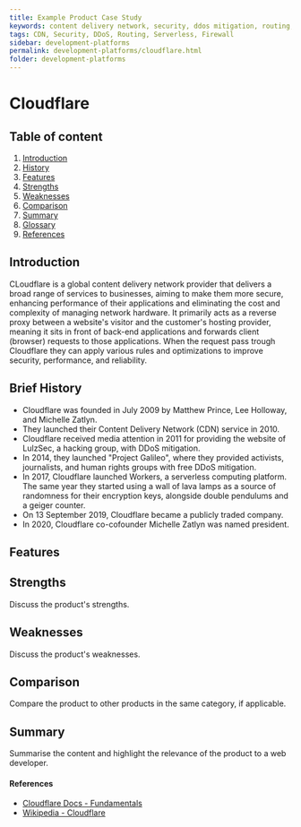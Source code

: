 ```yaml
---
title: Example Product Case Study
keywords: content delivery network, security, ddos mitigation, routing, serverless code, firewall
tags: CDN, Security, DDoS, Routing, Serverless, Firewall
sidebar: development-platforms
permalink: development-platforms/cloudflare.html
folder: development-platforms
---
```


# Cloudflare

## Table of content

1. [Introduction](#introduction)
2. [History](#brief-history)
3. [Features](#features)
4. [Strengths](#strengths)
5. [Weaknesses](#weaknesses)
6. [Comparison](#comparison)
7. [Summary](#summary)
8. [Glossary](#glossary)
9. [References](#references)

## Introduction

CLoudflare is a global content delivery network provider that delivers a broad range of services to businesses, aiming to make them more secure, enhancing performance of their applications and eliminating the cost and complexity of managing network hardware. It primarily acts as a reverse proxy between a website's visitor and the customer's hosting provider, meaning it sits in front of back-end applications and forwards client (browser) requests to those applications. When the request pass trough Cloudflare they can apply various rules and optimizations to improve security, performance, and reliability.

## Brief History

- Cloudflare was founded in July 2009 by Matthew Prince, Lee Holloway, and Michelle Zatlyn.
- They launched their Content Delivery Network (CDN) service in 2010.
- Cloudflare received media attention in 2011 for providing the website of LulzSec, a hacking group, with DDoS mitigation. 
- In 2014, they launched "Project Galileo", where they provided activists, journalists, and human rights groups with free DDoS mitigation. 
- In 2017, Cloudflare launched Workers, a serverless computing platform. The same year they started using a wall of lava lamps as a source of randomness for their encryption keys, alongside double pendulums and a geiger counter.   
- On 13 September 2019, Cloudflare became a publicly traded company. 
- In 2020, Cloudflare co-cofounder Michelle Zatlyn was named president. 

## Features


## Strengths

Discuss the product's strengths.

## Weaknesses

Discuss the product's weaknesses.

## Comparison

Compare the product to other products in the same category, if applicable.

## Summary

Summarise the content and highlight the relevance of the product to a web developer.

#### References

- [Cloudflare Docs - Fundamentals](https://developers.cloudflare.com/fundamentals/)
- [Wikipedia - Cloudflare](https://en.wikipedia.org/wiki/Cloudflare)
